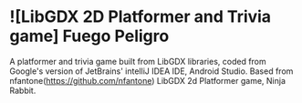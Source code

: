 ![LibGDX 2D Platformer and Trivia game] Fuego Peligro
==========

A platformer and trivia game built from LibGDX libraries, coded from Google's version of JetBrains' intelliJ IDEA IDE, Android Studio. Based from nfantone(https://github.com/nfantone) LibGDX 2d Platformer game, Ninja Rabbit.
